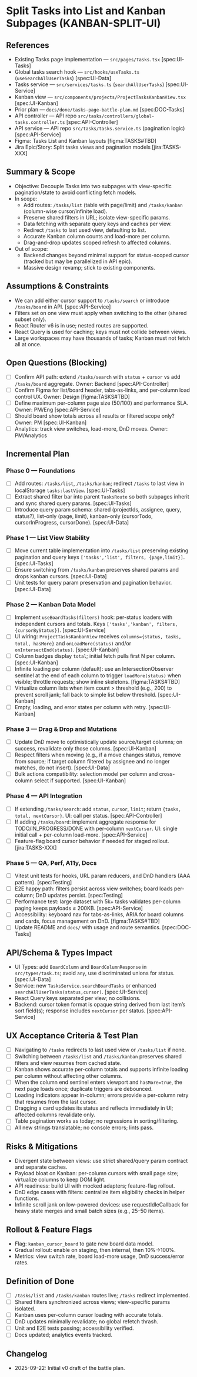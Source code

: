 # Split Tasks into List and Kanban Subpages (KANBAN-SPLIT-UI)

## References

- Existing Tasks page implementation — `src/pages/Tasks.tsx` [spec:UI-Tasks]
- Global tasks search hook — `src/hooks/useTasks.ts` (`useSearchAllUserTasks`) [spec:UI-Data]
- Tasks service — `src/services/tasks.ts` (`searchAllUserTasks`) [spec:UI-Service]
- Kanban view — `src/components/projects/ProjectTasksKanbanView.tsx` [spec:UI-Kanban]
- Prior plan — `docs/done/tasks-page-battle-plan.md` [spec:DOC-Tasks]
- API controller — API repo `src/tasks/controllers/global-tasks.controller.ts` [spec:API-Controller]
- API service — API repo `src/tasks/tasks.service.ts` (pagination logic) [spec:API-Service]
- Figma: Tasks List and Kanban layouts [figma:TASKS#TBD]
- Jira Epic/Story: Split tasks views and pagination models [jira:TASKS-XXX]

## Summary & Scope

- Objective: Decouple Tasks into two subpages with view-specific pagination/state to avoid conflicting fetch models.
- In scope:
  - Add routes: `/tasks/list` (table with page/limit) and `/tasks/kanban` (column-wise cursor/infinite load).
  - Preserve shared filters in URL; isolate view-specific params.
  - Data fetching with separate query keys and caches per view.
  - Redirect `/tasks` to last used view, defaulting to list.
  - Accurate Kanban column counts and load-more per column.
  - Drag-and-drop updates scoped refresh to affected columns.
- Out of scope:
  - Backend changes beyond minimal support for status-scoped cursor (tracked but may be parallelized in API epic).
  - Massive design revamp; stick to existing components.

## Assumptions & Constraints

- We can add either cursor support to `/tasks/search` or introduce `/tasks/board` in API. [spec:API-Service]
- Filters set on one view must apply when switching to the other (shared subset only).
- React Router v6 is in use; nested routes are supported.
- React Query is used for caching; keys must not collide between views.
- Large workspaces may have thousands of tasks; Kanban must not fetch all at once.

## Open Questions (Blocking)

- [ ] Confirm API path: extend `/tasks/search` with `status` + `cursor` vs add `/tasks/board` aggregate. Owner: Backend [spec:API-Controller]
- [ ] Confirm Figma for list/board header, tabs-as-links, and per-column load control UX. Owner: Design [figma:TASKS#TBD]
- [ ] Define maximum per-column page size (50/100) and performance SLA. Owner: PM/Eng [spec:API-Service]
- [ ] Should board show totals across all results or filtered scope only? Owner: PM [spec:UI-Kanban]
- [ ] Analytics: track view switches, load-more, DnD moves. Owner: PM/Analytics

## Incremental Plan

### Phase 0 — Foundations

- [ ] Add routes: `/tasks/list`, `/tasks/kanban`; redirect `/tasks` to last view in localStorage `tasks:lastView`. [spec:UI-Tasks]
- [ ] Extract shared filter bar into parent `TasksRoute` so both subpages inherit and sync shared query params. [spec:UI-Tasks]
- [ ] Introduce query param schema: shared (projectIds, assignee, query, status?), list-only (page, limit), kanban-only (cursorTodo, cursorInProgress, cursorDone). [spec:UI-Data]

### Phase 1 — List View Stability

- [ ] Move current table implementation into `/tasks/list` preserving existing pagination and query keys `['tasks','list', filters, {page,limit}]`. [spec:UI-Tasks]
- [ ] Ensure switching from `/tasks/kanban` preserves shared params and drops kanban cursors. [spec:UI-Data]
- [ ] Unit tests for query param preservation and pagination behavior. [spec:UI-Data]

### Phase 2 — Kanban Data Model

- [ ] Implement `useBoardTasks(filters)` hook: per-status loaders with independent cursors and totals. Keys `['tasks','kanban', filters, {cursorByStatus}]`. [spec:UI-Service]
- [ ] UI wiring: `ProjectTasksKanbanView` receives `columns={status, tasks, total, hasMore}` and `onLoadMore(status)` and/or `onIntersectEnd(status)`. [spec:UI-Kanban]
- [ ] Column badges display `total`; initial fetch pulls first N per column. [spec:UI-Kanban]
- [ ] Infinite loading per column (default): use an IntersectionObserver sentinel at the end of each column to trigger `loadMore(status)` when visible; throttle requests; show inline skeletons. [figma:TASKS#TBD]
- [ ] Virtualize column lists when item count > threshold (e.g., 200) to prevent scroll jank; fall back to simple list below threshold. [spec:UI-Kanban]
- [ ] Empty, loading, and error states per column with retry. [spec:UI-Kanban]

### Phase 3 — Drag & Drop and Mutations

- [ ] Update DnD move to optimistically update source/target columns; on success, revalidate only those columns. [spec:UI-Kanban]
- [ ] Respect filters when moving (e.g., if a move changes status, remove from source; if target column filtered by assignee and no longer matches, do not insert). [spec:UI-Data]
- [ ] Bulk actions compatibility: selection model per column and cross-column select if supported. [spec:UI-Kanban]

### Phase 4 — API Integration

- [ ] If extending `/tasks/search`: add `status`, `cursor`, `limit`; return `{tasks, total, nextCursor}`. UI: call per status. [spec:API-Controller]
- [ ] If adding `/tasks/board`: implement aggregate response for TODO/IN_PROGRESS/DONE with per-column `nextCursor`. UI: single initial call + per-column load-more. [spec:API-Service]
- [ ] Feature-flag board cursor behavior if needed for staged rollout. [jira:TASKS-XXX]

### Phase 5 — QA, Perf, A11y, Docs

- [ ] Vitest unit tests for hooks, URL param reducers, and DnD handlers (AAA pattern). [spec:Testing]
- [ ] E2E happy path: filters persist across view switches; board loads per-column; DnD updates persist. [spec:Testing]
- [ ] Performance test: large dataset with 5k+ tasks validates per-column paging keeps payloads ≤ 200KB. [spec:API-Service]
- [ ] Accessibility: keyboard nav for tabs-as-links, ARIA for board columns and cards, focus management on DnD. [figma:TASKS#TBD]
- [ ] Update README and `docs/` with usage and route semantics. [spec:DOC-Tasks]

## API/Schema & Types Impact

- UI Types: add `BoardColumn` and `BoardColumnResponse` in `src/types/task.ts`; avoid `any`, use discriminated unions for status. [spec:UI-Data]
- Service: new `TasksService.searchBoardTasks` or enhanced `searchAllUserTasks(status,cursor)`. [spec:UI-Service]
- React Query keys separated per view; no collisions.
- Backend: cursor token format is opaque string derived from last item’s sort field(s); response includes `nextCursor` per status. [spec:API-Service]

## UX Acceptance Criteria & Test Plan

- [ ] Navigating to `/tasks` redirects to last used view or `/tasks/list` if none.
- [ ] Switching between `/tasks/list` and `/tasks/kanban` preserves shared filters and view resumes from cached state.
- [ ] Kanban shows accurate per-column totals and supports infinite loading per column without affecting other columns.
- [ ] When the column end sentinel enters viewport and `hasMore=true`, the next page loads once; duplicate triggers are debounced.
- [ ] Loading indicators appear in-column; errors provide a per-column retry that resumes from the last cursor.
- [ ] Dragging a card updates its status and reflects immediately in UI; affected columns revalidate only.
- [ ] Table pagination works as today; no regressions in sorting/filtering.
- [ ] All new strings translatable; no console errors; lints pass.

## Risks & Mitigations

- Divergent state between views: use strict shared/query param contract and separate caches.
- Payload bloat on Kanban: per-column cursors with small page size; virtualize columns to keep DOM light.
- API readiness: build UI with mocked adapters; feature-flag rollout.
- DnD edge cases with filters: centralize item eligibility checks in helper functions.
- Infinite scroll jank on low-powered devices: use requestIdleCallback for heavy state merges and small batch sizes (e.g., 25–50 items).

## Rollout & Feature Flags

- Flag: `kanban_cursor_board` to gate new board data model.
- Gradual rollout: enable on staging, then internal, then 10%→100%.
- Metrics: view switch rate, board load-more usage, DnD success/error rates.

## Definition of Done

- [ ] `/tasks/list` and `/tasks/kanban` routes live; `/tasks` redirect implemented.
- [ ] Shared filters synchronized across views; view-specific params isolated.
- [ ] Kanban uses per-column cursor loading with accurate totals.
- [ ] DnD updates minimally revalidate; no global refetch thrash.
- [ ] Unit and E2E tests passing; accessibility verified.
- [ ] Docs updated; analytics events tracked.

## Changelog

- 2025-09-22: Initial v0 draft of the battle plan.
